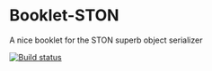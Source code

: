 # Booklet-STON
A nice booklet for the STON superb object serializer

[![Build status](https://travis-ci.com/SquareBracketAssociates/Booklet-STON.svg?branch=master)](https://travis-ci.com/SquareBracketAssociates/Booklet-STON)



